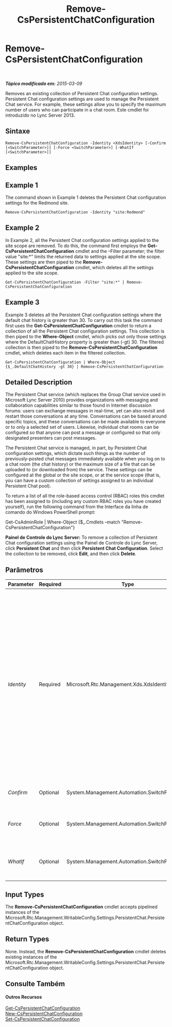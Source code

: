 ﻿---
title: Remove-CsPersistentChatConfiguration
TOCTitle: Remove-CsPersistentChatConfiguration
ms:assetid: 5b71b66b-9b9b-4833-94b8-528260cd7589
ms:mtpsurl: https://technet.microsoft.com/pt-br/library/JJ204927(v=OCS.15)
ms:contentKeyID: 49306827
ms.date: 05/19/2016
mtps_version: v=OCS.15
ms.translationtype: HT
---

# Remove-CsPersistentChatConfiguration

 

_**Tópico modificado em:** 2015-03-09_

Removes an existing collection of Persistent Chat configuration settings. Persistent Chat configuration settings are used to manage the Persistent Chat service. For example, these settings allow you to specify the maximum number of users who can participate in a chat room. Este cmdlet foi introduzido no Lync Server 2013.

## Sintaxe

    Remove-CsPersistentChatConfiguration -Identity <XdsIdentity> [-Confirm [<SwitchParameter>]] [-Force <SwitchParameter>] [-WhatIf [<SwitchParameter>]]

## Examples

## Example 1

The command shown in Example 1 deletes the Persistent Chat configuration settings for the Redmond site.

    Remove-CsPersistentChatConfiguration -Identity "site:Redmond"

## Example 2

In Example 2, all the Persistent Chat configuration settings applied to the site scope are removed. To do this, the command first employs the **Get-CsPersistentChatConfiguration** cmdlet and the –Filter parameter; the filter value "site:\*" limits the returned data to settings applied at the site scope. These settings are then piped to the **Remove-CsPersistentChatConfiguration** cmdlet, which deletes all the settings applied to the site scope.

    Get-CsPersistentChatConfiguration -Filter "site:*" | Remove-CsPersistentChatConfiguration

## Example 3

Example 3 deletes all the Persistent Chat configuration settings where the default chat history is greater than 30. To carry out this task the command first uses the **Get-CsPersistentChatConfiguration** cmdlet to return a collection of all the Persistent Chat configuration settings. This collection is then piped to the **Where-Object** cmdlet, which picks out only those settings where the DefaultChatHistory property is greater than (-gt) 30. The filtered collection is then piped to the **Remove-CsPersistentChatConfiguration** cmdlet, which deletes each item in the filtered collection.

    Get-CsPersistentChatConfiguration | Where-Object {$_.DefaultChatHistory -gt 30} | Remove-CsPersistentChatConfiguration

## Detailed Description

The Persistent Chat service (which replaces the Group Chat service used in Microsoft Lync Server 2010) provides organizations with messaging and collaboration capabilities similar to those found in Internet discussion forums: users can exchange messages in real-time, yet can also revisit and restart those conversations at any time. Conversations can be based around specific topics, and these conversations can be made available to everyone or to only a selected set of users. Likewise, individual chat rooms can be configured so that anyone can post a message or configured so that only designated presenters can post messages.

The Persistent Chat service is managed, in part, by Persistent Chat configuration settings, which dictate such things as the number of previously-posted chat messages immediately available when you log on to a chat room (the chat history) or the maximum size of a file that can be uploaded to (or downloaded from) the service. These settings can be configured at the global or the site scope, or at the service scope (that is, you can have a custom collection of settings assigned to an individual Persistent Chat pool).

To return a list of all the role-based access control (RBAC) roles this cmdlet has been assigned to (including any custom RBAC roles you have created yourself), run the following command from the Interface da linha de comando do Windows PowerShell prompt:

Get-CsAdminRole | Where-Object {$\_.Cmdlets –match "Remove-CsPersistentChatConfiguration"}

**Painel de Controle do Lync Server:** To remove a collection of Persistent Chat configuration settings using the Painel de Controle do Lync Server, click **Persistent Chat** and then click **Persistent Chat Configuration**. Select the collection to be removed, click **Edit**, and then click **Delete**.

## Parâmetros


<table>
<colgroup>
<col style="width: 25%" />
<col style="width: 25%" />
<col style="width: 25%" />
<col style="width: 25%" />
</colgroup>
<thead>
<tr class="header">
<th>Parameter</th>
<th>Required</th>
<th>Type</th>
<th>Description</th>
</tr>
</thead>
<tbody>
<tr class="odd">
<td><p><em>Identity</em></p></td>
<td><p>Required</p></td>
<td><p>Microsoft.Rtc.Management.Xds.XdsIdentity</p></td>
<td><p>Unique identifier for the Persistent Chat configuration settings to be removed. To remove a collection of settings configured at the site scope, use syntax similar to this:</p>
<p>-Identity &quot;site:Redmond&quot;</p>
<p>To remove a collection configured at the service scope, use syntax like this:</p>
<p>-Identity &quot;service:PersistentChatServer:atl-gc-001.litwareinc.com&quot;</p>
<p>Note that you cannot use wildcards with the Identity parameter.</p>
<p>You can also run the <strong>Remove-CsPersistentChatConfiguration</strong> against cmdlet the global settings collection. In that case, however, the global collection will not be removed. Instead, all the properties within that collection will be reset to their default values.</p></td>
</tr>
<tr class="even">
<td><p><em>Confirm</em></p></td>
<td><p>Optional</p></td>
<td><p>System.Management.Automation.SwitchParameter</p></td>
<td><p>Prompts you for confirmation before executing the command.</p></td>
</tr>
<tr class="odd">
<td><p><em>Force</em></p></td>
<td><p>Optional</p></td>
<td><p>System.Management.Automation.SwitchParameter</p></td>
<td><p>Suppresses the display of any non-fatal error message that might occur when running the command.</p></td>
</tr>
<tr class="even">
<td><p><em>WhatIf</em></p></td>
<td><p>Optional</p></td>
<td><p>System.Management.Automation.SwitchParameter</p></td>
<td><p>Describes what would happen if you executed the command without actually executing the command.</p></td>
</tr>
</tbody>
</table>


## Input Types

The **Remove-CsPersistentChatConfiguration** cmdlet accepts pipelined instances of the Microsoft.Rtc.Management.WritableConfig.Settings.PersistentChat.PersistentChatConfiguration object.

## Return Types

None. Instead, the **Remove-CsPersistentChatConfiguration** cmdlet deletes existing instances of the Microsoft.Rtc.Management.WritableConfig.Settings.PersistentChat.PersistentChatConfiguration object.

## Consulte Também

#### Outros Recursos

[Get-CsPersistentChatConfiguration](get-cspersistentchatconfiguration.md)  
[New-CsPersistentChatConfiguration](new-cspersistentchatconfiguration.md)  
[Set-CsPersistentChatConfiguration](set-cspersistentchatconfiguration.md)

